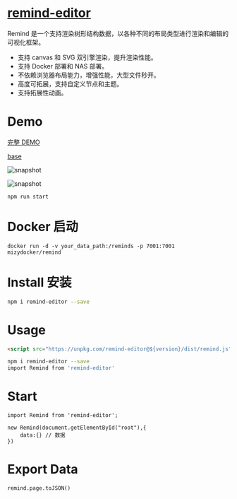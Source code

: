 # [remind-editor](https://mizy.github.io/re-my-mind/)

Remind 是一个支持渲染树形结构数据，以各种不同的布局类型进行渲染和编辑的可视化框架。

* 支持 canvas 和 SVG 双引擎渲染，提升渲染性能。
* 支持 Docker 部署和 NAS 部署。
* 不依赖浏览器布局能力，增强性能，大型文件秒开。
* 高度可拓展，支持自定义节点和主题。
* 支持拓展性动画。

# Demo

[完整 DEMO](https://mizy.github.io/re-my-mind/dist/demo.html)

[base](https://mizy.github.io/re-my-mind/public/base.html)

![snapshot](https://mizy.github.io/re-my-mind/snapshot.png)

![snapshot](https://mizy.github.io/re-my-mind/snapshot1.png)

```
npm run start
```

# Docker 启动

```
docker run -d -v your_data_path:/reminds -p 7001:7001 mizydocker/remind
```

# Install 安装

```sh
npm i remind-editor --save
```


# Usage

```html
<script src="https://unpkg.com/remind-editor@${version}/dist/remind.js"></script>
```

```sh
npm i remind-editor --save
import Remind from 'remind-editor'
```

# Start

```
import Remind from 'remind-editor';

new Remind(document.getElementById("root"),{
	data:{} // 数据
})
```

# Export Data

```
remind.page.toJSON()
```
